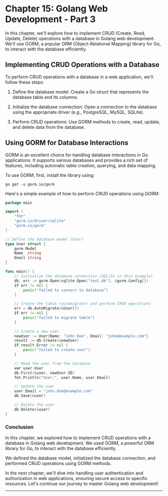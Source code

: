 # Chapter 15: Golang Web Development - Part 3

In this chapter, we'll explore how to implement CRUD (Create, Read, Update, Delete) operations with a database in Golang web development. We'll use GORM, a popular ORM (Object-Relational Mapping) library for Go, to interact with the database efficiently.

## Implementing CRUD Operations with a Database

To perform CRUD operations with a database in a web application, we'll follow these steps:

1. Define the database model: Create a Go struct that represents the database table and its columns.

2. Initialize the database connection: Open a connection to the database using the appropriate driver (e.g., PostgreSQL, MySQL, SQLite).

3. Perform CRUD operations: Use GORM methods to create, read, update, and delete data from the database.

## Using GORM for Database Interactions

GORM is an excellent choice for handling database interactions in Go applications. It supports various databases and provides a rich set of features, including automatic table creation, querying, and data mapping.

To use GORM, first, install the library using:

```
go get -u gorm.io/gorm
```

Here's a simple example of how to perform CRUD operations using GORM:

```go
package main

import (
    "fmt"
    "gorm.io/driver/sqlite"
    "gorm.io/gorm"
)

// Define the database model (User)
type User struct {
    gorm.Model
    Name  string
    Email string
}

func main() {
    // Initialize the database connection (SQLite in this example)
    db, err := gorm.Open(sqlite.Open("test.db"), &gorm.Config{})
    if err != nil {
        panic("failed to connect to database")
    }

    // Create the table (automigrate) and perform CRUD operations
    err = db.AutoMigrate(&User{})
    if err != nil {
        panic("failed to migrate table")
    }

    // Create a new user
    newUser := User{Name: "John Doe", Email: "john@example.com"}
    result := db.Create(&newUser)
    if result.Error != nil {
        panic("failed to create user")
    }

    // Read the user from the database
    var user User
    db.First(&user, newUser.ID)
    fmt.Println("User:", user.Name, user.Email)

    // Update the user
    user.Email = "john.doe@example.com"
    db.Save(&user)

    // Delete the user
    db.Delete(&user)
}
```

### Conclusion

In this chapter, we explored how to implement CRUD operations with a database in Golang web development. We used GORM, a powerful ORM library for Go, to interact with the database efficiently.

We defined the database model, initialized the database connection, and performed CRUD operations using GORM methods.

In the next chapter, we'll dive into handling user authentication and authorization in web applications, ensuring secure access to specific resources. Let's continue our journey to master Golang web development!

---